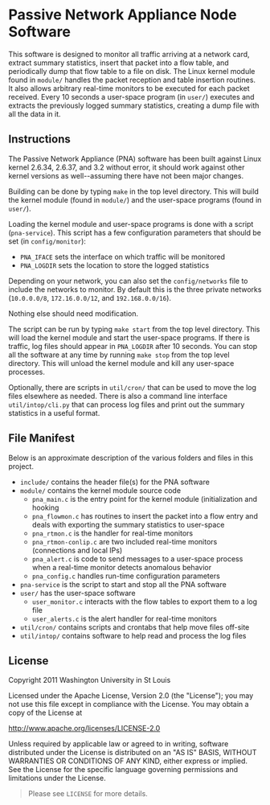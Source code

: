 # Passive Network Appliance Node Software #

This software is designed to monitor all traffic arriving at a network
card, extract summary statistics, insert that packet into a flow table, and
periodically dump that flow table to a file on disk.  The Linux kernel
module found in `module/` handles the packet reception and table insertion
routines.  It also allows arbitrary real-time monitors to be executed for
each packet received.  Every 10 seconds a user-space program (in `user/`)
executes and extracts the previously logged summary statistics, creating a
dump file with all the data in it.

## Instructions ##

The Passive Network Appliance (PNA) software has been built against Linux
kernel 2.6.34, 2.6.37, and 3.2 without error, it should work against other kernel
versions as well--assuming there have not been major changes.

Building can be done by typing `make` in the top level directory.  This
will build the kernel module (found in `module/`) and the user-space programs
(found in `user/`).

Loading the kernel module and user-space programs is done with a script
(`pna-service`).  This script has a few configuration parameters that should
be set (in `config/monitor`):

 - `PNA_IFACE` sets the interface on which traffic will be monitored
 - `PNA_LOGDIR` sets the location to store the logged statistics

Depending on your network, you can also set the `config/networks` file to
include the networks to monitor. By default this is the three private
networks (`10.0.0.0/8`, `172.16.0.0/12`, and `192.168.0.0/16`).

Nothing else should need modification.

The script can be run by typing `make start` from the top level directory.
This will load the kernel module and start the user-space programs.  If
there is traffic, log files should appear in `PNA_LOGDIR` after 10 seconds.
You can stop all the software at any time by running `make stop` from the
top level directory.  This will unload the kernel module and kill any
user-space processes.

Optionally, there are scripts in `util/cron/` that can be used to move the
log files elsewhere as needed.  There is also a command line interface
`util/intop/cli.py` that can process log files and print out the summary
statistics in a useful format.

## File Manifest ##

Below is an approximate description of the various folders and files in
this project.

 - `include/` contains the header file(s) for the PNA software
 - `module/` contains the kernel module source code
   - `pna_main.c` is the entry point for the kernel module (initialization
     and hooking
   - `pna_flowmon.c` has routines to insert the packet into a flow entry
     and deals with exporting the summary statistics to user-space
   - `pna_rtmon.c` is the handler for real-time monitors
   - `pna_rtmon-conlip.c` are two included real-time monitors (connections
     and local IPs)
   - `pna_alert.c` is code to send messages to a user-space process when a
     real-time monitor detects anomalous behavior
   - `pna_config.c` handles run-time configuration parameters
 - `pna-service` is the script to start and stop all the PNA software
 - `user/` has the user-space software
   - `user_monitor.c` interacts with the flow tables to export them to a
     log file
   - `user_alerts.c` is the alert handler for real-time monitors
 - `util/cron/` contains scripts and crontabs that help move files off-site
 - `util/intop/` contains software to help read and process the log files

## License ##

Copyright 2011 Washington University in St Louis

Licensed under the Apache License, Version 2.0 (the "License");
you may not use this file except in compliance with the License.
You may obtain a copy of the License at

   http://www.apache.org/licenses/LICENSE-2.0

Unless required by applicable law or agreed to in writing, software
distributed under the License is distributed on an "AS IS" BASIS,
WITHOUT WARRANTIES OR CONDITIONS OF ANY KIND, either express or implied.
See the License for the specific language governing permissions and
limitations under the License.

> Please see `LICENSE` for more details.
